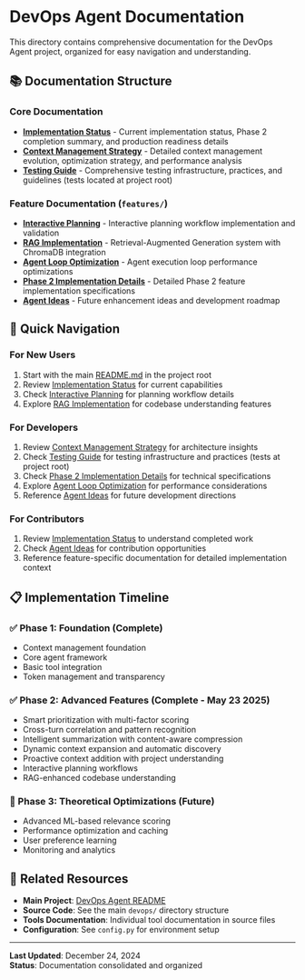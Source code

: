 # DevOps Agent Documentation

This directory contains comprehensive documentation for the DevOps Agent project, organized for easy navigation and understanding.

## 📚 Documentation Structure

### Core Documentation
- **[Implementation Status](IMPLEMENTATION_STATUS.md)** - Current implementation status, Phase 2 completion summary, and production readiness details
- **[Context Management Strategy](CONTEXT_MANAGEMENT_STRATEGY.md)** - Detailed context management evolution, optimization strategy, and performance analysis
- **[Testing Guide](TESTING.md)** - Comprehensive testing infrastructure, practices, and guidelines (tests located at project root)

### Feature Documentation (`features/`)
- **[Interactive Planning](features/FEATURE_AGENT_INTERACTIVE_PLANNING.md)** - Interactive planning workflow implementation and validation
- **[RAG Implementation](features/FEATURE_RAG.md)** - Retrieval-Augmented Generation system with ChromaDB integration
- **[Agent Loop Optimization](features/FEATURE_AGENT_LOOP_OPTIMIZATION.md)** - Agent execution loop performance optimizations
- **[Phase 2 Implementation Details](features/PHASE2_IMPLEMENTATION_DETAILS.md)** - Detailed Phase 2 feature implementation specifications
- **[Agent Ideas](features/AGENT_IDEAS.md)** - Future enhancement ideas and development roadmap

## 🎯 Quick Navigation

### For New Users
1. Start with the main [README.md](../README.md) in the project root
2. Review [Implementation Status](IMPLEMENTATION_STATUS.md) for current capabilities
3. Check [Interactive Planning](features/FEATURE_AGENT_INTERACTIVE_PLANNING.md) for planning workflow details
4. Explore [RAG Implementation](features/FEATURE_RAG.md) for codebase understanding features

### For Developers
1. Review [Context Management Strategy](CONTEXT_MANAGEMENT_STRATEGY.md) for architecture insights
2. Check [Testing Guide](TESTING.md) for testing infrastructure and practices (tests at project root)
3. Check [Phase 2 Implementation Details](features/PHASE2_IMPLEMENTATION_DETAILS.md) for technical specifications
4. Explore [Agent Loop Optimization](features/FEATURE_AGENT_LOOP_OPTIMIZATION.md) for performance considerations
5. Reference [Agent Ideas](features/AGENT_IDEAS.md) for future development directions

### For Contributors
1. Review [Implementation Status](IMPLEMENTATION_STATUS.md) to understand completed work
2. Check [Agent Ideas](features/AGENT_IDEAS.md) for contribution opportunities
3. Reference feature-specific documentation for detailed implementation context

## 📋 Implementation Timeline

### ✅ Phase 1: Foundation (Complete)
- Context management foundation
- Core agent framework
- Basic tool integration
- Token management and transparency

### ✅ Phase 2: Advanced Features (Complete - May 23 2025)
- Smart prioritization with multi-factor scoring
- Cross-turn correlation and pattern recognition
- Intelligent summarization with content-aware compression
- Dynamic context expansion and automatic discovery
- Proactive context addition with project understanding
- Interactive planning workflows
- RAG-enhanced codebase understanding

### 🔮 Phase 3: Theoretical Optimizations (Future)
- Advanced ML-based relevance scoring
- Performance optimization and caching
- User preference learning
- Monitoring and analytics

## 🔗 Related Resources

- **Main Project**: [DevOps Agent README](../README.md)
- **Source Code**: See the main `devops/` directory structure
- **Tools Documentation**: Individual tool documentation in source files
- **Configuration**: See `config.py` for environment setup

---

**Last Updated**: December 24, 2024  
**Status**: Documentation consolidated and organized 